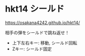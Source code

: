 # hkt14 シールド

https://osakana4242.github.io/hkt14/

相手の弾をシールドで跳ね返せ！

* 上下左右キー: 移動, シールド回転
* Zキー: シールド固定
